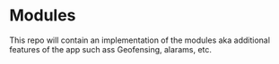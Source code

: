 # Modules
 This repo will contain an implementation of the modules aka additional features of the app such ass Geofensing, alarams, etc.  
